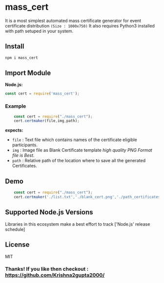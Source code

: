 # mass_cert
It is a most simplest automated mass certificate generator for event certificate distribution `(Size : 1000x750)`
It also requires Python3 installed with path setuped in your system. 

## Install 

```sh
npm i mass_cert
```
## Import Module
**Node.js:**
```js
const cert = require('mass_cert');

```

### Example

```js
    const cert = require("./mass_cert");
    cert.certmaker(file,img,path);

```

**expects:**
* `file` : Text file which contains names of the certificate eligible participants.
* `img`  : Image file as Blank Certificate template _high quality PNG Format file is Best_.
* `path` : Relative path of the location where to save all the generated Certificates.

## Demo

```js
    const cert = require("./mass_cert");
    cert.certmaker('./list.txt','./blank_cert.png','./path_certificates/');

```

## Supported Node.js Versions

Libraries in this ecosystem make a best effort to track
['Node.js' release schedule]

## License

MIT

### Thanks! If you like then checkout : https://github.com/Krishna2gupta2000/
